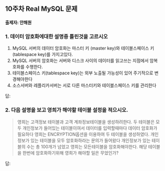 ## 10주차 Real MySQL 문제
#### 출제자: 안해원

### 1. 데이터 암호화에대한 설명중 틀린것을 고르시오
1. MySQL 서버의 데이터 암호화는 마스터 키 (master key)와 테이블스페이스 키(tablespace key)를 가지고있다.
2. MySQL 서버의 암호화는 서버와 디스크 사이의 데이터를 읽고쓰는 지점에서 암복호화를 수행한다. 
3. 테이블스페이스 키(tablespace key)는 외부 노출될 가능성이 있어 주기적으로 변경해야한다
4. 소스서버와 레플리카서버는 서로 다른 마스터키와 테이븛스페이스 키를 관리한다

답: 


### 2. 다음 설명을 보고 영희가 해야할 테이블 설정을 적으시오.
> 영희는 고객정보 테이블과  고객 계좌정보테이블을 생성하려한다.
> 두 테이블은 모두 개인정보가 들어있는 테이블이여서 데이터를 입력할때마다 데이터 암호화가 필요하다
> 영희는 ENCRYPTION옵션을 이용하여 두 테이블을 생성하였다. 
> 개인정보가 있는 테이블을 모두 암호화하라는 문의가 들어왔다
> 개인정보가 있는 테이블의 수는 총 100개가 넘었고 영희는 모든테이블을 암호화해야한다.
> 해당 테이블을 한번에 암호화하기위해 영희가 해야할 일은 무었인가? 


답:


